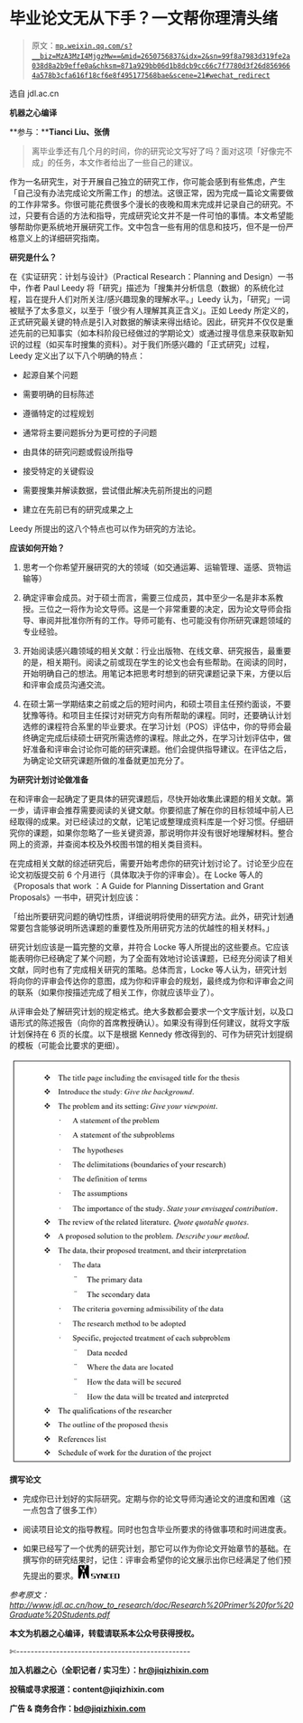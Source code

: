# 毕业论文无从下手？一文帮你理清头绪

> 原文：[`mp.weixin.qq.com/s?__biz=MzA3MzI4MjgzMw==&mid=2650756837&idx=2&sn=99f8a7983d319fe2a038d8a2b9effe0a&chksm=871a929bb06d1b8dcb9cc66c7f7780d3f26d8569664a578b3cfa616f18cf6e8f495177568bae&scene=21#wechat_redirect`](http://mp.weixin.qq.com/s?__biz=MzA3MzI4MjgzMw==&mid=2650756837&idx=2&sn=99f8a7983d319fe2a038d8a2b9effe0a&chksm=871a929bb06d1b8dcb9cc66c7f7780d3f26d8569664a578b3cfa616f18cf6e8f495177568bae&scene=21#wechat_redirect)

选自 jdl.ac.cn

**机器之心编译**

**参与：****Tianci Liu、张倩**

> 离毕业季还有几个月的时间，你的研究论文写好了吗？面对这项「好像完不成」的任务，本文作者给出了一些自己的建议。

作为一名研究生，对于开展自己独立的研究工作，你可能会感到有些焦虑，产生「自己没有办法完成论文所需工作」的想法。这很正常，因为完成一篇论文需要做的工作非常多。你很可能花费很多个漫长的夜晚和周末完成并记录自己的研究。不过，只要有合适的方法和指导，完成研究论文并不是一件可怕的事情。本文希望能够帮助你更系统地开展研究工作。文中包含一些有用的信息和技巧，但不是一份严格意义上的详细研究指南。

**研究是什么？**

在《实证研究：计划与设计》（Practical Research：Planning and Design）一书中，作者 Paul Leedy 将「研究」描述为「搜集并分析信息（数据）的系统化过程，旨在提升人们对所关注/感兴趣现象的理解水平。」Leedy 认为，「研究」一词被赋予了太多意义，以至于「很少有人理解其真正含义」。正如 Leedy 所定义的，正式研究最关键的特点是引入对数据的解读来得出结论。因此，研究并不仅仅是重述先前的已知事实（如本科阶段已经做过的学期论文）或通过搜寻信息来获取新知识的过程（如买车时搜集的资料）。对于我们所感兴趣的「正式研究」过程，Leedy 定义出了以下八个明确的特点：

*   起源自某个问题

*   需要明确的目标陈述

*   遵循特定的过程规划

*   通常将主要问题拆分为更可控的子问题

*   由具体的研究问题或假设所指导

*   接受特定的关键假设

*   需要搜集并解读数据，尝试借此解决先前所提出的问题

*   建立在先前已有的研究成果之上

Leedy 所提出的这八个特点也可以作为研究的方法论。

**应该如何开始？**

1.  思考一个你希望开展研究的大的领域（如交通运筹、运输管理、遥感、货物运输等）

2.  确定评审会成员。对于硕士而言，需要三位成员，其中至少一名是非本系教授。三位之一将作为论文导师。这是一个非常重要的决定，因为论文导师会指导、审阅并批准你所有的工作。导师可能有、也可能没有你所研究课题领域的专业经验。

3.  开始阅读感兴趣领域的相关文献：行业出版物、在线文章、研究报告，最重要的是，相关期刊。阅读之前或现在学生的论文也会有些帮助。在阅读的同时，开始明确自己的想法。用笔记本把思考时想到的研究课题记录下来，方便以后和评审会成员沟通交流。

4.  在硕士第一学期结束之前或之后的短时间内，和硕士项目主任预约面谈，不要犹豫等待。和项目主任探讨对研究方向有所帮助的课程。同时，还要确认计划选修的课程符合系里的毕业要求。在学习计划（POS）评估中，你的导师会最终确定完成后续硕士研究所需选修的课程。除此之外，在学习计划评估中，做好准备和评审会讨论你可能的研究课题。他们会提供指导建议。在评估之后，为确定论文研究课题所做的准备就更加充分了。

**为研究计划讨论做准备**

在和评审会一起确定了更具体的研究课题后，尽快开始收集此课题的相关文献。第一步，请评审会推荐需要阅读的关键文献。你要彻底了解在你的目标领域中前人已经取得的成果。对已经读过的文献，记笔记或整理成资料库是一个好习惯。仔细研究你的课题，如果你忽略了一些关键资源，那说明你并没有很好地理解材料。整合网上的资源，并查阅本校及外校图书馆的相关类目资料。

在完成相关文献的综述研究后，需要开始考虑你的研究计划讨论了。讨论至少应在论文初版提交前 6 个月进行（具体取决于你的评审会）。在 Locke 等人的《Proposals that work ：A Guide for Planning Dissertation and Grant Proposals》一书中，研究计划应该：

「给出所要研究问题的确切性质，详细说明将使用的研究方法。此外，研究计划通常要包含能够说明所选课题的重要性及所用研究方法的优越性的相关材料。」

研究计划应该是一篇完整的文章，并符合 Locke 等人所提出的这些要点。它应该能表明你已经确定了某个问题，为了全面有效地讨论该课题，已经充分阅读了相关文献，同时也有了完成相关研究的策略。总体而言，Locke 等人认为，研究计划将向你的评审会传达你的意图，成为你和评审会的规划，最终成为你和评审会之间的联系（如果你按描述完成了相关工作，你就应该毕业了）。

从评审会处了解研究计划的规定格式。绝大多数都会要求一个文字版计划，以及口语形式的陈述报告（向你的首席教授确认）。如果没有得到任何建议，就将文字版计划保持在 6 页的长度。以下是根据 Kennedy 修改得到的、可作为研究计划提纲的模板（可能会比要求的更细）。

![](img/78584981c7b4fda760a09c4a619a107b.jpg)

**撰写论文**

*   完成你已计划好的实际研究。定期与你的论文导师沟通论文的进度和困难（这一点包含了很多工作）

*   阅读项目论文的指导教程。同时也包含毕业所要求的待做事项和时间进度表。

*   如果已经写了一个优秀的研究计划，那它可以作为你论文开始章节的基础。在撰写你的研究结果时，记住：评审会希望你的论文展示出你已经满足了他们预先提出的要求。****![](img/98db554c57db91144fde9866558fb8c3.jpg)****

*参考原文：http://www.jdl.ac.cn/how_to_research/doc/Research%20Primer%20for%20Graduate%20Students.pdf*

****本文为机器之心编译，**转载请联系本公众号获得授权****。**

✄------------------------------------------------

**加入机器之心（全职记者 / 实习生）：hr@jiqizhixin.com**

**投稿或寻求报道：**content**@jiqizhixin.com**

**广告 & 商务合作：bd@jiqizhixin.com**